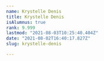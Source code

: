 ```yaml
---
name: Krystelle Denis
title: Krystelle Denis
isAlumnus: true
rank: 9.999
lastmod: "2021-08-03T10:25:40.404Z"
date: "2021-08-02T16:40:17.827Z"
slug: krystelle-denis

---
```


